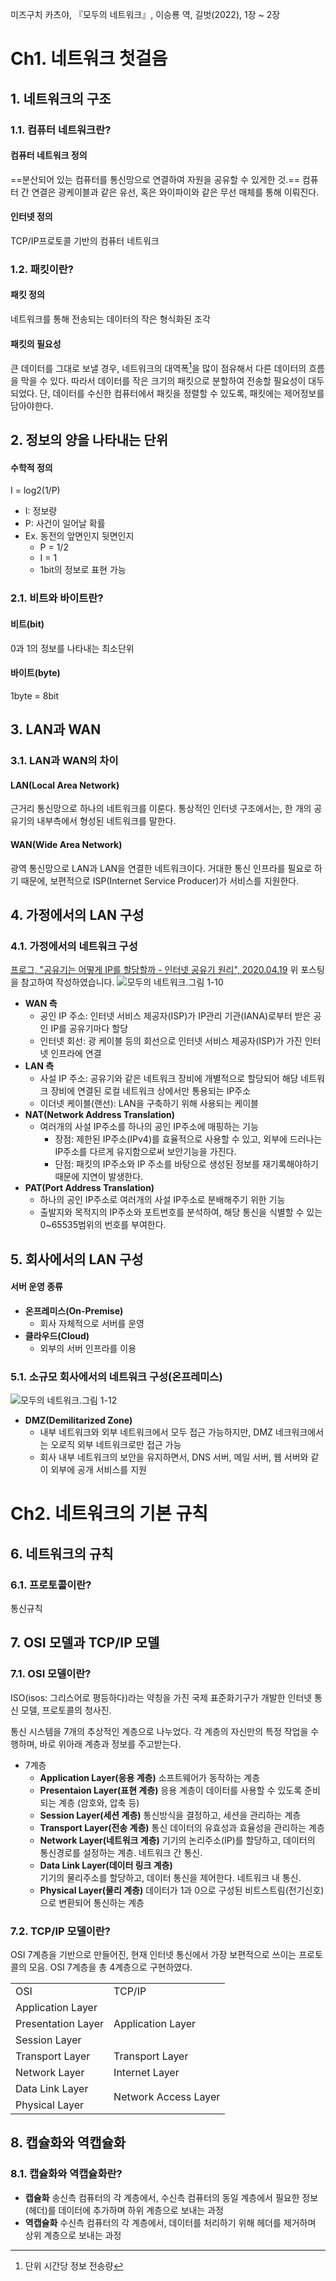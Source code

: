 미즈구치 카츠야, 『모두의 네트워크』, 이승룡 역, 길벗(2022), 1장 ~ 2장

# Ch1. 네트워크 첫걸음

## 1. 네트워크의 구조
### 1.1. 컴퓨터 네트워크란?
#### 컴퓨터 네트워크 정의
==분산되어 있는 컴퓨터를 통신망으로 연결하여 자원을 공유할 수 있게한 것.== 컴퓨터 간 연결은 광케이블과 같은 유선, 혹은 와이파이와 같은 무선 매체를 통해 이뤄진다.
#### 인터넷 정의
TCP/IP프로토콜 기반의 컴퓨터 네트워크
### 1.2. 패킷이란?
#### 패킷 정의
네트워크를 통해 전송되는 데이터의 작은 형식화된 조각
#### 패킷의 필요성
큰 데이터를 그대로 보낼 경우, 네트워크의 대역폭[^1]을 많이 점유해서 다른 데이터의 흐름을 막을 수 있다. 따라서 데이터를 작은 크기의 패킷으로 분할하여 전송할 필요성이 대두되었다.
단, 데이터를 수신한 컴퓨터에서 패킷을 정렬할 수 있도록, 패킷에는 제어정보를 담아야한다.
[^1]: 단위 시간당 정보 전송량

## 2. 정보의 양을 나타내는 단위
#### 수학적 정의
I = log2(1/P)
* I: 정보량
* P: 사건이 일어날 확률
* Ex. 동전의 앞면인지 뒷면인지
  * P = 1/2
  * I = 1
  * 1bit의 정보로 표현 가능
### 2.1. 비트와 바이트란?
#### 비트(bit)
0과 1의 정보를 나타내는 최소단위
#### 바이트(byte)
1byte = 8bit

## 3. LAN과 WAN
### 3.1. LAN과 WAN의 차이
#### LAN(Local Area Network)
근거리 통신망으로 하나의 네트워크를 이룬다.
통상적인 인터넷 구조에서는, 한 개의 공유기의 내부측에서 형성된 네트워크를 말한다.
#### WAN(Wide Area Network)
광역 통신망으로 LAN과 LAN을 연결한 네트워크이다.
거대한 통신 인프라를 필요로 하기 때문에, 보편적으로 ISP(Internet Service Producer)가 서비스를 지원한다.

## 4. 가정에서의 LAN 구성
### 4.1. 가정에서의 네트워크 구성
[프로그, "공유기는 어떻게 IP를 할당할까 - 인터넷 공유기 원리", 2020.04.19](https://m.blog.naver.com/kim04099/221917309214)
위 포스팅을 참고하여 작성하였습니다.
![모두의 네트워크.그림 1-10](./images/1-10.jpg)
* **WAN 측**
  * 공인 IP 주소: 인터넷 서비스 제공자(ISP)가 IP관리 기관(IANA)로부터 받은 공인 IP를 공유기마다 할당
  * 인터넷 회선: 광 케이블 등의 회선으로 인터넷 서비스 제공자(ISP)가 가진 인터넷 인프라에 연결
* **LAN 측**
  * 사설 IP 주소: 공유기와 같은 네트워크 장비에 개별적으로 할당되어 해당 네트워크 장비에 연결된 로컬 네트워크 상에서만 통용되는 IP주소
  * 이더넷 케이블(랜선): LAN을 구축하기 위해 사용되는 케이블
* **NAT(Network Address Translation)**
  * 여러개의 사설 IP주소를 하나의 공인 IP주소에 매핑하는 기능
    * 장점: 제한된 IP주소(IPv4)를 효율적으로 사용할 수 있고, 외부에 드러나는 IP주소를 다르게 유지함으로써 보안기능을 가진다.
    * 단점: 패킷의 IP주소와 IP 주소를 바탕으로 생성된 정보를 재기록해야하기 때문에 지연이 발생한다.
* **PAT(Port Address Translation)**
  * 하나의 공인 IP주소로 여러개의 사설 IP주소로 분배해주기 위한 기능
  * 출발지와 목적지의 IP주소와 포트번호를 분석하여, 해당 통신을 식별할 수 있는 0~65535범위의 번호를 부여한다.

## 5. 회사에서의 LAN 구성
#### 서버 운영 종류
* **온프레미스(On-Premise)**
  * 회사 자체적으로 서버를 운영
* **클라우드(Cloud)**
  * 외부의 서버 인프라를 이용
### 5.1. 소규모 회사에서의 네트워크 구성(온프레미스)
![모두의 네트워크.그림 1-12](./images/1-12.jpg)
* **DMZ(Demilitarized Zone)**
  * 내부 네트워크와 외부 네트워크에서 모두 접근 가능하지만, DMZ 네크워크에서는 오로직 외부 네트워크로만 접근 가능
  * 회사 내부 네트워크의 보안을 유지하면서, DNS 서버, 메일 서버, 웹 서버와 같이 외부에 공개 서비스를 지원

# Ch2. 네트워크의 기본 규칙
## 6. 네트워크의 규칙
### 6.1. 프로토콜이란?
통신규칙
## 7. OSI 모델과 TCP/IP 모델
### 7.1. OSI 모델이란?
ISO(isos: 그리스어로 평등하다)라는 약칭을 가진 국제 표준화기구가 개발한 인터넷 통신 모델, 프로토콜의 청사진.

통신 시스템을 7개의 추상적인 계층으로 나누었다. 각 계층의 자신만의 특정 작업을 수행하며, 바로 위아래 계층과 정보를 주고받는다.

* 7계층
    * **Application Layer(응용 계층)**
        소프트웨어가 동작하는 계층
    * **Presentaion Layer(표현 계층)**
        응용 계층이 데이터를 사용할 수 있도록 준비되는 계층 (암호와, 압축 등)
    * **Session Layer(세션 계층)**
        통신방식을 결정하고, 세션을 관리하는 계층
    * **Transport Layer(전송 계층)**
        통신 데이터의 유효성과 효율성을 관리하는 계층
    * **Network Layer(네트워크 계층)**
        기기의 논리주소(IP)를 할당하고, 데이터의 통신경로를 설정하는 계층. 네트워크 간 통신.
    * **Data Link Layer(데이터 링크 계층)**  
        기기의 물리주소를 할당하고, 데이터 통신을 제어한다. 네트워크 내 통신.
    * **Physical Layer(물리 계층)**
        데이터가 1과 0으로 구성된 비트스트림(전기신호)으로 변환되어 통신하는 계층

### 7.2. TCP/IP 모델이란?
OSI 7계층을 기반으로 만들어진, 현재 인터넷 통신에서 가장 보편적으로 쓰이는 프로토콜의 모음. 
OSI 7계층을 총 4계층으로 구현하였다.
<table>
  <tr>
    <td>OSI</td>
    <td>TCP/IP</td>
  </tr>
  <tr>
    <td>Application Layer</td>
    <td rowspan="3">Application Layer</td>
  </tr>
  <tr>
    <td>Presentation Layer</td>
  </tr>
  <tr>
    <td>Session Layer</td>
  </tr>
  <tr>
    <td>Transport Layer</td>
    <td>Transport Layer</td>
  </tr>
  <tr>
    <td>Network Layer</td>
    <td>Internet Layer</td>
  </tr>
  <tr>
    <td>Data Link Layer</td>
    <td rowspan="3">Network Access Layer</td>
  </tr>
  <tr>
    <td>Physical Layer</td>
  </tr>
</table>

## 8. 캡슐화와 역캡슐화
### 8.1. 캡슐화와 역캡슐화란?
* **캡슐화**
    송신측 컴퓨터의 각 계층에서, 수신측 컴퓨터의 동일 계층에서 필요한 정보(헤더)를 데이터에 추가하며 하위 계층으로 보내는 과정
* **역캡슐화**
    수신측 컴퓨터의 각 계층에서, 데이터를 처리하기 위해 헤더를 제거하며 상위 계층으로 보내는 과정


